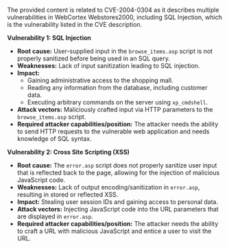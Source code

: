 The provided content is related to CVE-2004-0304 as it describes multiple vulnerabilities in WebCortex Webstores2000, including SQL Injection, which is the vulnerability listed in the CVE description.

**Vulnerability 1: SQL Injection**
*   **Root cause:** User-supplied input in the `browse_items.asp` script is not properly sanitized before being used in an SQL query.
*   **Weaknesses:** Lack of input sanitization leading to SQL injection.
*   **Impact:**
    *   Gaining administrative access to the shopping mall.
    *   Reading any information from the database, including customer data.
    *   Executing arbitrary commands on the server using `xp_cmdshell`.
*   **Attack vectors:** Maliciously crafted input via HTTP parameters to the `browse_items.asp` script.
*   **Required attacker capabilities/position:** The attacker needs the ability to send HTTP requests to the vulnerable web application and needs knowledge of SQL syntax.

**Vulnerability 2: Cross Site Scripting (XSS)**
*   **Root cause:** The `error.asp` script does not properly sanitize user input that is reflected back to the page, allowing for the injection of malicious JavaScript code.
*   **Weaknesses:** Lack of output encoding/sanitization in `error.asp`, resulting in stored or reflected XSS.
*   **Impact:** Stealing user session IDs and gaining access to personal data.
*  **Attack vectors:** Injecting JavaScript code into the URL parameters that are displayed in `error.asp`.
*   **Required attacker capabilities/position:** The attacker needs the ability to craft a URL with malicious JavaScript and entice a user to visit the URL.